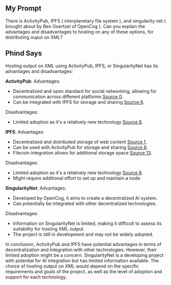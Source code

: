 ## My Prompt
There is ActivityPub, IPFS ( interplanetary file system ), and singularity net ( brought about by Ben Goertzel of OpenCog ). Can you explain the advantages and disadvantages to hosting on any of these options, for distributing ouput on XML?

## Phind Says
Hosting output on XML using ActivityPub, IPFS, or SingularityNet has its advantages and disadvantages:

**ActivityPub**:
Advantages:
- Decentralized and open standard for social networking, allowing for communication across different platforms [Source 0](https://www.theverge.com/2023/4/20/23689570/activitypub-protocol-standard-social-network).
- Can be integrated with IPFS for storage and sharing [Source 6](https://www.reddit.com/r/ipfs/comments/9pdafu/activitypub_integration_with_ipfs/).

Disadvantages:
- Limited adoption as it's a relatively new technology [Source 8](https://www.cyfs.com/knowledge/Disadvantages-and-Challenges-of-IPFS).

**IPFS**:
Advantages:
- Decentralized and distributed storage of web content [Source 1](https://www.freecodecamp.org/news/technical-guide-to-ipfs-decentralized-storage-of-web3/).
- Can be used with ActivityPub for storage and sharing [Source 6](https://www.reddit.com/r/ipfs/comments/9pdafu/activitypub_integration_with_ipfs/).
- Filecoin integration allows for additional storage space [Source 13](https://docs.ipfs.tech/concepts/usage-ideas-examples/).

Disadvantages:
- Limited adoption as it's a relatively new technology [Source 8](https://www.cyfs.com/knowledge/Disadvantages-and-Challenges-of-IPFS).
- Might require additional effort to set up and maintain a node.

**SingularityNet**:
Advantages:
- Developed by OpenCog, it aims to create a decentralized AI system.
- Can potentially be integrated with other decentralized technologies.

Disadvantages:
- Information on SingularityNet is limited, making it difficult to assess its suitability for hosting XML output.
- The project is still in development and may not be widely adopted.

In conclusion, ActivityPub and IPFS have potential advantages in terms of decentralization and integration with other technologies. However, their limited adoption might be a concern. SingularityNet is a developing project with potential for AI integration but has limited information available. The choice of hosting output on XML would depend on the specific requirements and goals of the project, as well as the level of adoption and support for each technology. 
